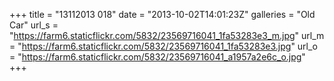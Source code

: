 +++
title = "13112013 018"
date = "2013-10-02T14:01:23Z"
galleries = "Old Car"
url_s = "https://farm6.staticflickr.com/5832/23569716041_1fa53283e3_m.jpg"
url_m = "https://farm6.staticflickr.com/5832/23569716041_1fa53283e3.jpg"
url_o = "https://farm6.staticflickr.com/5832/23569716041_a1957a2e6c_o.jpg"
+++

